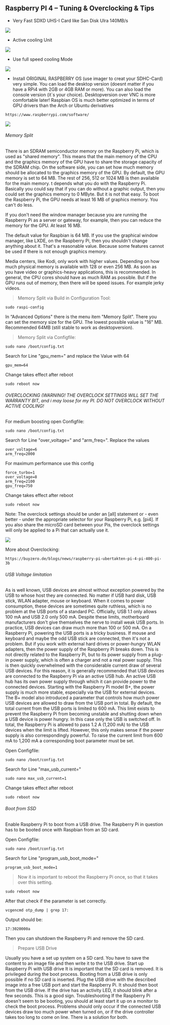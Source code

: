 ## Raspberry PI 4 – Tuning & Overclocking & Tips

+ Very Fast SDXD UHS-I Card like San Disk Ulra 140MB/s

![](https://github.com/SteveMutter/autodarts-Community-Docs/blob/main/source/image6.png)

+ Active cooling Unit

![](https://github.com/SteveMutter/autodarts-Community-Docs/blob/main/source/image7.png)

+ Use full speed cooling Mode

![](https://github.com/SteveMutter/autodarts-Community-Docs/blob/main/source/image8.png)

+ Install ORIGINAL RASPBERRY OS (use imager to creat your SDHC-Card) very simple. You can load the desktop version (doesnt matter if you have a RPi4 with 2GB or 4GB RAM or more). You can also load the console version (it`s your choice). Desktopversion over VNC is more comfortable later!
Raspbian OS is much better optimized in terms of GPU drivers than the Arch or Ubuntu derivatives

```
https://www.raspberrypi.com/software/
```
![](https://github.com/SteveMutter/autodarts-Community-Docs/blob/main/source/image9.png)

###### Memory Split

There is an SDRAM semiconductor memory on the Raspberry Pi, which is used as "shared memory". This means that the main memory of the CPU and the graphics memory of the GPU have to share the storage capacity of the SDRAM chip. On the software side, you can set how much memory should be allocated to the graphics memory of the GPU. By default, the GPU memory is set to 64 MB. The rest of 256, 512 or 1024 MB is then available for the main memory. t depends what you do with the Raspberry Pi. Basically you could say that if you can do without a graphic output, then you could set the graphics memory to 0 MByte. But it is not that easy. To boot the Raspberry Pi, the GPU needs at least 16 MB of graphics memory. You can't do less. 

If you don't need the window manager because you are running the Raspberry Pi as a server or gateway, for example, then you can reduce the memory for the GPU. At least 16 MB. 

The default value for Raspbian is 64 MB. If you use the graphical window manager, like LXDE, on the Raspberry Pi, then you shouldn't change anything about it. That's a reasonable value. Because some features cannot be used if there is not enough graphics memory.


Media centers, like Kodi, only work with higher values. Depending on how much physical memory is available with 128 or even 256 MB. As soon as you have video or graphics-heavy applications, this is recommended. In general, the CPU cores should have as much RAM as possible. But if the GPU runs out of memory, then there will be speed issues. For example jerky videos.

> Memory Split via Build in Configuration Tool:
```
sudo raspi-config
```
In “Advanced Options" there is the menu item "Memory Split". There you can set the memory size for the GPU. The lowest possible value is "16" MB. Recommended 64MB (still stable to work as desktopversion).

> Memory Split via Configfile:

```
sudo nano /boot/config.txt
```

Search for Line "gpu_mem=" and replace the Value with 64
```
gpu_mem=64
```

Change takes effect after reboot
```
sudo reboot now
```

###### OVERCLOCKING (WARNING! THE OVERCLOCK SETTINGS WILL SET THE WARRANTY BIT, and i may loose for my PI. DO NOT OVERCLOCK WITHOUT ACTIVE COOLING!

For medium boosting open Configfile:
```
sudo nano /boot/config.txt
```

Search for Line "over_voltage=" and "arm_freq=". Replace the values
```
over_voltage=6
arm_freq=2000
```

For maximum performance use this config
```
force_turbo=1
over_voltage=8
arm_freq=2100
gpu_freq=750
```

Change takes effect after reboot
```
sudo reboot now
```

Note: The overclock settings should be under an [all] statement or - even better -
under the appropriate selector for your Raspberry Pi, e.g. [pi4]. If you also share
the microSD card between your Pis, the overclock settings will only be applied to a
Pi that can actually use it.

![](https://github.com/SteveMutter/autodarts-Community-Docs/blob/main/source/image10.png)

More about Overclocking:
```
https://buyzero.de/blogs/news/raspberry-pi-ubertakten-pi-4-pi-400-pi-3b
```

###### USB Voltage limitation

As is well known, USB devices are almost without exception powered by the USB to whose host they are connected. No matter if USB hard disk, USB stick, WLAN adapter, mouse or keyboard. When it comes to power consumption, these devices are sometimes quite ruthless, which is no problem at the USB ports of a standard PC. Officially, USB 1.1 only allows 100 mA and USB 2.0 only 500 mA. Despite these limits, motherboard manufacturers don't give themselves the nerve to install weak USB ports. In practice, USB devices can draw much more than 100 or 500 mA. On a Raspberry Pi, powering the USB ports is a tricky business. If mouse and keyboard and maybe the odd USB stick are connected, then it's not a problem. But if you work with external hard drives or power-hungry WLAN adapters, then the power supply of the Raspberry Pi breaks down. This is not directly related to the Raspberry Pi, but to its power supply from a plug-in power supply, which is often a charger and not a real power supply. This is then quickly overwhelmed with the considerable current draw of several USB devices. For this reason, it is generally recommended that USB devices
are connected to the Raspberry Pi via an active USB hub. An active USB hub has its own power supply through which it can provide power to the connected devices. Starting with the Raspberry Pi model B+, the power supply is much more stable, especially via the USB for external devices. The B+ model also introduced a parameter that controls how much power USB devices are allowed to draw from the USB port in total. By default, the total current from the USB ports is limited to 600 mA. This limit exists to prevent the Raspberry Pi from becoming unstable and shutting down when a USB device is power hungry. In this case only the USB is switched off. In total, the Raspberry Pi is allowed to pass 1.2 A (1,200 mA) to the USB devices when the limit is lifted. However, this only makes sense if the power supply is also correspondingly powerful. To raise the current limit from 600 mA to 1,200 mA a corresponding boot parameter must be set.

Open Configfile:
```
sudo nano /boot/config.txt
```

Search for Line "max_usb_current="
```
sudo nano max_usb_current=1
```

Change takes effect after reboot
```
sudo reboot now
```

###### Boot from SSD

Enable Raspberry Pi to boot from a USB drive. The Raspberry Pi in question has to be booted once with Raspbian from an SD card. 

Open Configfile:
```
sudo nano /boot/config.txt
```

Search for Line "program_usb_boot_mode="
```
program_usb_boot_mode=1
```
> Now it is important to reboot the Raspberry Pi once, so that it takes over this setting.

```
sudo reboot now
```

After that check if the parameter is set correctly.
```
vcgencmd otp_dump | grep 17:
```

Output should be: 
```
17:3020000a
```
Then you can shutdown the Raspberry Pi and remove the SD card.

> Prepare USB Drive

Usually you have a set up system on a SD card. You have to save the content to an image file and then write it to the USB drive. Start up Raspberry Pi with USB drive It is important that the SD card is removed. It is privileged during the boot process. Booting from a USB drive is only possible if no SD card is inserted. Plug the USB drive with the described image into a free USB port and start the Raspberry Pi. It should then boot from the USB drive. If the drive has an activity LED, it should blink after a few seconds. This is a good sign. Troubleshooting If the Raspberry Pi doesn't seem to be booting, you should at least start it up on a monitor to check the boot process. Problems should only occur if the connected USB devices draw too much power when turned on, or if the drive controller takes too long to come on line. There is a solution for both.
